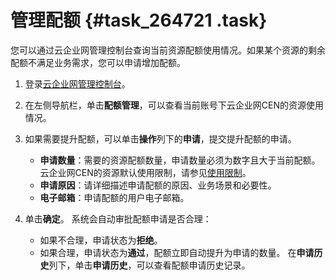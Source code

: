 # 管理配额 {#task_264721 .task}

您可以通过云企业网管理控制台查询当前资源配额使用情况。如果某个资源的剩余配额不满足业务需求，您可以申请增加配额。

1.  登录[云企业网管理控制台](https://cen.console.aliyun.com/)。
2.  在左侧导航栏，单击**配额管理**，可以查看当前账号下云企业网CEN的资源使用情况。
3.  如果需要提升配额，可以单击**操作**列下的**申请**，提交提升配额的申请。 

    -   **申请数量**：需要的资源配额数量，申请数量必须为数字且大于当前配额。云企业网CEN的资源默认使用限制，请参见[使用限制](../../../../intl.zh-CN/产品简介/使用限制.md#)。
    -   **申请原因**：请详细描述申请配额的原因、业务场景和必要性。
    -   **电子邮箱**：申请配额的用户电子邮箱。
4.  单击**确定**。 系统会自动审批配额申请是否合理：

    -   如果不合理，申请状态为**拒绝**。
    -   如果合理，申请状态为**通过**，配额立即自动提升为申请的数量。
    在**申请历史**列下，单击**申请历史**，可以查看配额申请历史记录。


